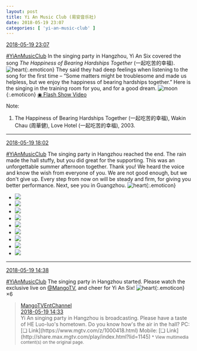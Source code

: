 ```yaml
---
layout: post
title: Yi An Music Club (易安音乐社)
date: 2018-05-19 23:07
categories: [ 'yi-an-music-club' ]
---
```


<div class="weibo-info">
  <a href="https://weibo.com/6094546964/Ghqk2zW1p">2018-05-19 23:07</a>
</div>

[#YiAnMusicClub](https://weibo.com/p/100808beae2e3e05b17b64f63ebedca39f19b2/super_index) In the singing party in Hangzhou, Yi An Six covered the song *The Happiness of Bearing Hardships Together* (一起吃苦的幸福). ![heart](https://img.t.sinajs.cn/t4/appstyle/expression/ext/normal/8a/2018new_xin_org.png){:.emoticon} They said they had deep feelings when listening to the song for the first time – “Some matters might be troublesome and made us helpless, but we enjoy the happiness of bearing hardships together.” Here is the singing in the training room for you, and for a good dream. ![moon](https://img.t.sinajs.cn/t4/appstyle/expression/ext/normal/d5/2018new_yueliang_org.png){:.emoticon} [◉ Flash Show Video](https://www.miaopai.com/show/7-R0a3DysnU2IltqqBdTDRKYwV~XpYMuntnPlg__.htm)

<!-- more -->

Note:
1. The Happiness of Bearing Hardships Together (一起吃苦的幸福), Wakin Chau (周華健), Love Hotel (一起吃苦的幸福), 2003.

---

<div class="weibo-info">
  <a href="https://weibo.com/6094546964/Ghoke070d">2018-05-19 18:02</a>
</div>

[#YiAnMusicClub](https://weibo.com/p/100808beae2e3e05b17b64f63ebedca39f19b2/super_index) The singing party in Hangzhou reached the end. The rain made the hall stuffy, but you did great for the supporting. This was an unforgettable summer afternoon together. Thank you! We heard the voice and know the wish from everyone of you. We are not good enough, but we don't give up. Every step from now on will be steady and firm, for giving you better performance. Next, see you in Guangzhou. ![heart](https://img.t.sinajs.cn/t4/appstyle/expression/ext/normal/8a/2018new_xin_org.png){:.emoticon}

<ul class="weibo-pic-list-3">
  <li class="weibo-pic">
    <a href="https://wx3.sinaimg.cn/mw690/006Es64Aly1frgszeiuvuj31jk111e82.jpg"><img src="https://wx3.sinaimg.cn/thumb150/006Es64Aly1frgszeiuvuj31jk111e82.jpg"/></a>
  </li>
  <li class="weibo-pic">
    <a href="https://wx2.sinaimg.cn/mw690/006Es64Aly1frgszfd2fij31jk111kjl.jpg"><img src="https://wx2.sinaimg.cn/thumb150/006Es64Aly1frgszfd2fij31jk111kjl.jpg"/></a>
  </li>
  <li class="weibo-pic">
    <a href="https://wx1.sinaimg.cn/mw690/006Es64Aly1frgszgg4ppj31jk111u0x.jpg"><img src="https://wx1.sinaimg.cn/thumb150/006Es64Aly1frgszgg4ppj31jk111u0x.jpg"/></a>
  </li>
  <li class="weibo-pic">
    <a href="https://wx1.sinaimg.cn/mw690/006Es64Aly1frgszhun9aj31jk111hdu.jpg"><img src="https://wx1.sinaimg.cn/thumb150/006Es64Aly1frgszhun9aj31jk111hdu.jpg"/></a>
  </li>
  <li class="weibo-pic">
    <a href="https://wx2.sinaimg.cn/mw690/006Es64Aly1frgszdefolj31jk1117wj.jpg"><img src="https://wx2.sinaimg.cn/thumb150/006Es64Aly1frgszdefolj31jk1117wj.jpg"/></a>
  </li>
  <li class="weibo-pic">
    <a href="https://wx3.sinaimg.cn/mw690/006Es64Aly1frgszj657mj31jk1117wi.jpg"><img src="https://wx3.sinaimg.cn/thumb150/006Es64Aly1frgszj657mj31jk1117wi.jpg"/></a>
  </li>
  <li class="weibo-pic">
    <a href="https://wx1.sinaimg.cn/mw690/006Es64Aly1frgszketdnj31jk1117wi.jpg"><img src="https://wx1.sinaimg.cn/thumb150/006Es64Aly1frgszketdnj31jk1117wi.jpg"/></a>
  </li>
  <li class="weibo-pic">
    <a href="https://wx3.sinaimg.cn/mw690/006Es64Aly1frgszlk1gjj31jk111npe.jpg"><img src="https://wx3.sinaimg.cn/thumb150/006Es64Aly1frgszlk1gjj31jk111npe.jpg"/></a>
  </li>
  <li class="weibo-pic">
    <a href="https://wx4.sinaimg.cn/mw690/006Es64Aly1frgsznytvlj32ds1sg1l4.jpg"><img src="https://wx4.sinaimg.cn/thumb150/006Es64Aly1frgsznytvlj32ds1sg1l4.jpg"/></a>
  </li>
</ul>

---

<div class="weibo-info">
  <a href="https://weibo.com/6094546964/GhmZloKbb">2018-05-19 14:38</a>
</div>

[#YiAnMusicClub](https://weibo.com/p/100808beae2e3e05b17b64f63ebedca39f19b2/super_index) The singing party in Hangzhou started. Please watch the exclusive live on [@MangoTV](https://weibo.com/hunantv), and cheer for Yi An Six! ![heart](https://img.t.sinajs.cn/t4/appstyle/expression/ext/normal/8a/2018new_xin_org.png){:.emoticon}×6

> <div class="weibo-post-name">
>   <a href="https://weibo.com/jywshow">MangoTVEntChannel</a>
> </div>
> <div class="weibo-info">
>   <a href="https://weibo.com/2409398842/GhmXwv5fs">2018-05-19 14:33</a>
> </div>
> Yi An singing party in Hangzhou is broadcasting. Please have a taste of HE Luo-luo's hometown. Do you know how's the air in the hall? PC: [❏ Link](https://www.mgtv.com/z/1000418.html) Mobile: [❏ Link](http://share.max.mgtv.com/play/index.html?lid=1145)  
> <small>* View multimedia content(s) on the original page.</small>
